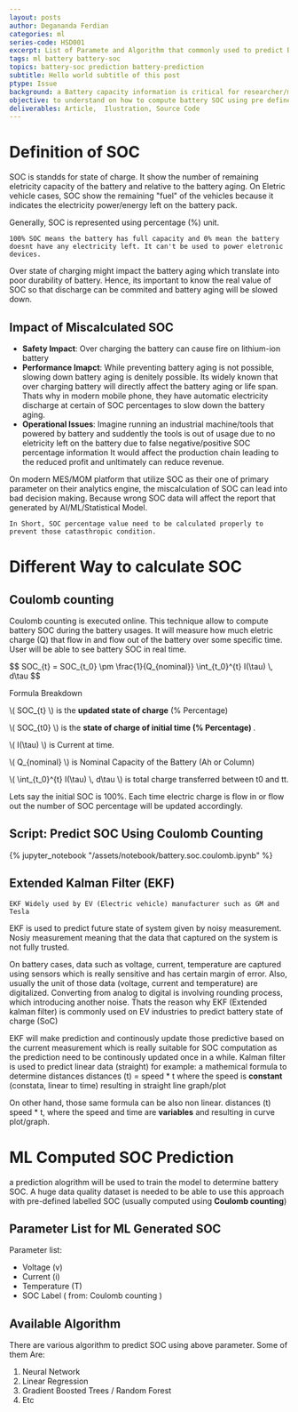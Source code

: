 ```yaml
---
layout: posts
author: Degananda Ferdian
categories: ml
series-code: HSD001
excerpt: List of Paramete and Algorithm that commonly used to predict Battery State of Charge (SOC) based on the best practices.
tags: ml battery battery-soc
topics: battery-soc prediction battery-prediction
subtitle: Hello world subtitle of this post
ptype: Issue
background: a Battery capacity information is critical for researcher/manufacturer and end consumer depend on the cases. End consumer will need those information to plan their battery usage and researcher/manufacturer will need to create the most efficient battery's SOC during the simulation.
objective: to understand on how to compute battery SOC using pre defined sets of parameter and alogirthm that commonly used on the best practices.
deliverables: Article,  Ilustration, Source Code
---
```


# Definition of SOC

SOC is standds for state of charge. It show the number of remaining eletricity capacity of the battery and relative to the battery aging.  On Eletric vehicle cases, SOC show the remaining "fuel" of the vehicles because it indicates the electricity power/energy left on the battery pack.

Generally, SOC is represented using percentage (%) unit.

    100% SOC means the battery has full capacity and 0% mean the battery doesnt have any electricity left. It can't be used to power eletronic devices.

Over state of charging might impact the battery aging which translate into poor durability of battery. Hence, its  important to know the real value of SOC so that discharge can be commited and battery aging will be slowed down.

## Impact of Miscalculated SOC

- **Safety Impact**: Over charging the battery can cause fire on lithium-ion battery
- **Performance Imapct**: While preventing battery aging is not possible, slowing down battery aging is denitely possible. Its widely known that over charging battery will directly affect the battery aging or life span. Thats why in modern mobile phone, they have automatic electricity discharge at certain of SOC percentages to slow down the battery aging.
- **Operational Issues**: Imagine running an industrial machine/tools that powered by battery and suddently the tools is out of usage due to no eletricity left on the battery due to false negative/positive SOC percentage information It would affect the production chain leading to the reduced profit and unltimately can reduce revenue.
    
On modern MES/MOM platform that utilize SOC as their one of primary parameter on their analytics engine, the miscalculation of SOC can lead into bad decision making. Because wrong SOC data will affect the report that  generated by AI/ML/Statistical Model.

    In Short, SOC percentage value need to be calculated properly to prevent those catasthropic condition.

# Different Way to calculate SOC

##  Coulomb counting

Coulomb counting is executed online. This technique allow to compute battery SOC during the battery usages. It will measure how much eletric charge (Q) that flow in and flow out of the battery over some specific time. User will be able to see battery SOC in real time.

<p>
$$
SOC_{t} = SOC_{t_0} \pm \frac{1}{Q_{nominal}} \int_{t_0}^{t} I(\tau) \, d\tau
$$
</p>

Formula Breakdown

<p> \( SOC_{t} \) is the <b>updated state of charge</b> (% Percentage) </p>
<p> \( SOC_{t0} \) is the <b>state of charge of initial time  (% Percentage) </b>.</p>
<p> \( I(\tau) \) is Current at time. </p>
<p> \( Q_{nominal} \) is Nominal Capacity of the Battery (Ah or Column) </p>
<p> \( \int_{t_0}^{t} I(\tau) \, d\tau \) is total charge transferred between t0 and tt. </p>

Lets say the initial SOC is 100%. Each time electric charge is flow in or flow out the number of SOC percentage will be updated accordingly.

<script id="MathJax-script" async src="https://cdn.jsdelivr.net/npm/mathjax@3/es5/tex-mml-chtml.js"></script>

## Script: Predict SOC Using Coulomb Counting

{% jupyter_notebook "/assets/notebook/battery.soc.coulomb.ipynb" %}


## Extended Kalman Filter (EKF)	

    EKF Widely used by EV (Electric vehicle) manufacturer such as GM and Tesla

EKF is used to predict future state of system given by noisy measurement. Nosiy measurement meaning that the data that captured on the system is not fully trusted.

On battery cases, data such as voltage, current, temperature are captured using sensors which is really sensitive and has certain margin of error. Also, usually the unit of those data (voltage, current and temperature) are digitalized. Converting from analog to digital is involving rounding process, which introducing another noise. Thats the reason why EKF (Extended kalman filter) is commonly used on EV industries to predict battery state of charge (SoC)

EKF will make prediction and continously update those predictive based on the current measurement which is really suitable for SOC computation as the prediction need to be continously updated once in a while.  Kalman filter is used to predict linear data (straight) for example: a mathemical formula to determine distances distances (t) = speed * t where the speed is **constant** (constata, linear to time) resulting in straight line graph/plot

 On other hand, those same formula can be also non linear. distances (t) speed * t, where the speed and time are **variables** and resulting in curve plot/graph.


# ML Computed SOC Prediction

a prediction alogrithm will be used to train the model to determine battery SOC. A huge data quality dataset is needed to be able to use this approach with pre-defined labelled SOC (usually computed using **Coulomb counting**)

## Parameter List for ML Generated SOC

Parameter list:

- Voltage (v)
- Current (i)
- Temperature (T)
- SOC Label ( from: Coulomb counting )

## Available Algorithm

There are various algorithm to predict SOC using above parameter. Some of them Are:

1. Neural Network
2. Linear Regression
3. Gradient Boosted Trees / Random Forest
4. Etc

